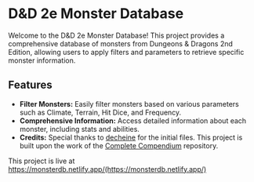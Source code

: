 # D&D 2e Monster Database

Welcome to the D&D 2e Monster Database! This project provides a comprehensive database of monsters from Dungeons & Dragons 2nd Edition, allowing users to apply filters and parameters to retrieve specific monster information.

## Features

- **Filter Monsters:** Easily filter monsters based on various parameters such as Climate, Terrain, Hit Dice, and Frequency.
- **Comprehensive Information:** Access detailed information about each monster, including stats and abilities.
- **Credits:** Special thanks to [decheine](https://github.com/decheine) for the initial files. This project is built upon the work of the [Complete Compendium](https://github.com/decheine/complete-compendium) repository.

This project is live at https://monsterdb.netlify.app/(https://monsterdb.netlify.app/)
